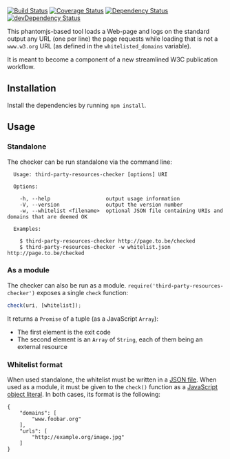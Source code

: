 [![Build Status](https://travis-ci.org/w3c/third-party-resources-checker.svg?branch=master)](https://travis-ci.org/w3c/third-party-resources-checker)
[![Coverage Status](https://coveralls.io/repos/w3c/third-party-resources-checker/badge.svg)](https://coveralls.io/r/w3c/third-party-resources-checker)
[![Dependency Status](https://david-dm.org/w3c/third-party-resources-checker.svg)](https://david-dm.org/w3c/third-party-resources-checker)
[![devDependency Status](https://david-dm.org/w3c/third-party-resources-checker/dev-status.svg)](https://david-dm.org/w3c/third-party-resources-checker#info=devDependencies)

This phantomjs-based tool loads a Web-page and logs on the standard output any URL (one per line) the page requests while loading that is not a `www.w3.org` URL (as defined in the `whitelisted_domains` variable).

It is meant to become a component of a new streamlined W3C publication workflow.

## Installation

Install the dependencies by running `npm install`.

## Usage

### Standalone

The checker can be run standalone via the command line:

```shell
  Usage: third-party-resources-checker [options] URI

  Options:

    -h, --help                  output usage information
    -V, --version               output the version number
    -w, --whitelist <filename>  optional JSON file containing URIs and domains that are deemed OK

  Examples:

    $ third-party-resources-checker http://page.to.be/checked
    $ third-party-resources-checker -w whitelist.json http://page.to.be/checked

```

### As a module

The checker can also be run as a module. `require('third-party-resources-checker')` exposes a single `check` function:

```js
check(uri, [whitelist]);
```

It returns a `Promise` of a tuple (as a JavaScript `Array`):

- The first element is the exit code
- The second element is an `Array` of `String`, each of them being an external resource


### Whitelist format

When used standalone, the whitelist must be written in a [JSON file](https://en.wikipedia.org/wiki/JSON). When used as a module, it must be given to the `check()` function as a [JavaScript object literal](https://developer.mozilla.org/en-US/docs/Web/JavaScript/Guide/Grammar_and_types#Object_literals). In both cases, its format is the following:

```
{
    "domains": [
        "www.foobar.org"
    ],
    "urls": [
        "http://example.org/image.jpg"
    ]
}
```
